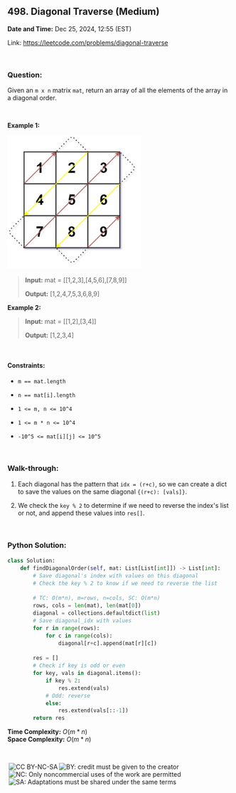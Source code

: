 ## 498. Diagonal Traverse (Medium)
**Date and Time:** Dec 25, 2024, 12:55 (EST)

Link: https://leetcode.com/problems/diagonal-traverse

<br>

### Question:
Given an `m x n` matrix `mat`, return an array of all the elements of the array in a diagonal order.

<br>

**Example 1:**

<img src="../images/498.jpg" width=300>

> **Input:** mat = [[1,2,3],[4,5,6],[7,8,9]]
> 
> **Output:** [1,2,4,7,5,3,6,8,9]

**Example 2:**
> **Input:** mat = [[1,2],[3,4]]
> 
> **Output:** [1,2,3,4]

<br>

#### Constraints:
* `m == mat.length`

* `n == mat[i].length`

* `1 <= m, n <= 10^4`

* `1 <= m * n <= 10^4`

* `-10^5 <= mat[i][j] <= 10^5`

<br>

### Walk-through: 
1. Each diagonal has the pattern that `idx = (r+c)`, so we can create a dict to save the values on the same diagonal `{(r+c): [vals]}`.

2. We check the `key % 2` to determine if we need to reverse the index's list or not, and append these values into `res[]`.

<br>

### Python Solution:
```python
class Solution:
    def findDiagonalOrder(self, mat: List[List[int]]) -> List[int]:
        # Save diagonal's index with values on this diagonal
        # Check the key % 2 to know if we need to reverse the list

        # TC: O(m*n), m=rows, n=cols, SC: O(m*n)
        rows, cols = len(mat), len(mat[0])
        diagonal = collections.defaultdict(list)
        # Save diagonal_idx with values
        for r in range(rows):
            for c in range(cols):
                diagonal[r+c].append(mat[r][c])

        res = []
        # Check if key is odd or even
        for key, vals in diagonal.items():
            if key % 2:
                res.extend(vals)
            # Odd: reverse
            else:
                res.extend(vals[::-1])
        return res
```
**Time Complexity:** $O(m*n)$ <br>
**Space Complexity:** $O(m*n)$

<br>

<img style="height:22px!important;margin-left:3px;vertical-align:text-bottom;" src="https://mirrors.creativecommons.org/presskit/icons/cc.svg?ref=chooser-v1" alt="CC BY-NC-SA" title="CC BY-NC-SA"><img style="height:22px!important;margin-left:3px;vertical-align:text-bottom;" src="https://mirrors.creativecommons.org/presskit/icons/by.svg?ref=chooser-v1" alt="BY: credit must be given to the creator" title="BY: credit must be given to the creator"><img style="height:22px!important;margin-left:3px;vertical-align:text-bottom;" src="https://mirrors.creativecommons.org/presskit/icons/nc.svg?ref=chooser-v1" alt="NC: Only noncommercial uses of the work are permitted" title="NC: Only noncommercial uses of the work are permitted"><img style="height:22px!important;margin-left:3px;vertical-align:text-bottom;" src="https://mirrors.creativecommons.org/presskit/icons/sa.svg?ref=chooser-v1" alt="SA: Adaptations must be shared under the same terms" title="SA: Adaptations must be shared under the same terms">